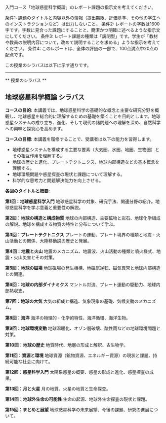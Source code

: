 入門コース「地球惑星科学概論」のレポート課題の指示文を考えてください。

条件1: 課題のタイトルと内容以外の情報（提出期限、評価基準、その他の学生へのインストラクションなど）は出力しないこと。
条件2: レポートの字数は1600字です。字数に見合った課題にすることと、簡潔かつ明確に述べるような指示文にしてください。
条件3: レポート課題の種類は「説明型」です。学生が「教材や教員の説明内容について，改めて説明することを求める」ような指示を考えてください。
条件4: このレポートは、全体の評価の一部で、100点満点中20点の配点です。

この授業のシラバスは以下に示す通りです。

---------------------------------------
** 授業のシラバス **
## 地球惑星科学概論 シラバス

**コースの目的:** 本講義では、地球惑星科学の基礎的な概念と主要な研究分野を概観し、地球惑星を総合的に理解するための基礎を築くことを目的とします。地球惑星システムの成り立ち、進化、そして現代の諸問題への理解を深め、自然科学への興味と探究心を高めます。

**コースの目標:**  本講義を履修することで、受講者は以下の能力を習得します。
* 地球惑星システムを構成する主要な要素（大気圏、水圏、地圏、生物圏）とその相互作用を理解する。
* 地球の歴史と進化、プレートテクトニクス、地球内部構造などの基本概念を理解する。
* 地球環境問題や惑星探査の現状と課題について理解する。
* 科学的な思考力と問題解決能力を向上させる。


**各回のタイトルと概要:**

**第1回：地球惑星科学入門**
地球惑星科学の対象、研究手法、関連分野の紹介。地球惑星科学を学ぶ意義と重要性の解説。

**第2回：地球の構造と構成物質**
地球の内部構造、主要鉱物と岩石、地球化学組成の解説。地球を構成する物質の特性と分布について学ぶ。

**第3回：プレートテクトニクス**
プレートの運動、プレート境界の種類と地震・火山活動との関係、大陸移動説の歴史と発展。

**第4回：地震と火山**
地震のメカニズム、地震波、火山活動の種類と噴火様式、地震・火山災害とその対策。

**第5回：地球の磁場**
地球磁場の発生機構、地磁気逆転、磁気異常と地球内部構造との関連。

**第6回：地球の内部ダイナミクス**
マントル対流、プレート運動の駆動力、地球内部熱収支。

**第7回：地球の大気**
大気の組成と構造、気象現象の基礎、気候変動のメカニズム。

**第8回：海洋**
海洋の物理的・化学的特性、海洋循環、海洋生物。

**第9回：地球環境変動**
地球温暖化、オゾン層破壊、酸性雨などの地球環境問題と対策。

**第10回：地球の歴史**
地質時代、地層の形成と解釈、古生物学。

**第11回：資源と環境**
地球資源（鉱物資源、エネルギー資源）の現状と課題、持続可能な社会に向けて。

**第12回：惑星科学入門**
太陽系惑星の概要、惑星の形成と進化、惑星探査の成果。

**第13回：月と火星**
月の地質、火星の地質と生命探査。

**第14回：地球外生命の可能性**
生命の起源、地球外生命探査の現状と課題。

**第15回：まとめと展望**
地球惑星科学の未来展望、今後の課題、研究の進展について。


